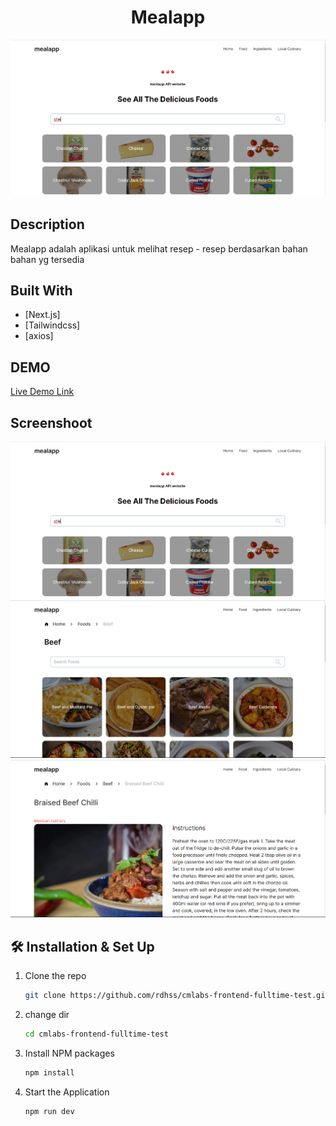 <h1 align="center">
  Mealapp
</h1>

<div align="center">
  <img alt="Logo" src="./src/assets/ingridient.png" />
</div>


## Description

Mealapp adalah aplikasi untuk melihat resep - resep berdasarkan bahan bahan yg tersedia

## Built With

- [Next.js]
- [Tailwindcss]
- [axios]

## DEMO

[Live Demo Link](https://cmlabs-frontend-fulltime-test-alpha.vercel.app/)

## Screenshoot
<div align="center">
  <img alt="Logo" src="./src/assets/ingridient.png" />
</div>

<div align="center">
  <img alt="Logo" src="./src/assets/food.png" />
</div>

<div align="center">
  <img alt="Logo" src="./src/assets/detail.png" />
</div>

## 🛠 Installation & Set Up

1. Clone the repo
   ```sh
   git clone https://github.com/rdhss/cmlabs-frontend-fulltime-test.git
   ```
1. change dir
   ```sh
   cd cmlabs-frontend-fulltime-test
   ```
2. Install NPM packages
   ```sh
   npm install
   ```
3. Start the Application
   ```sh
   npm run dev
   ```
